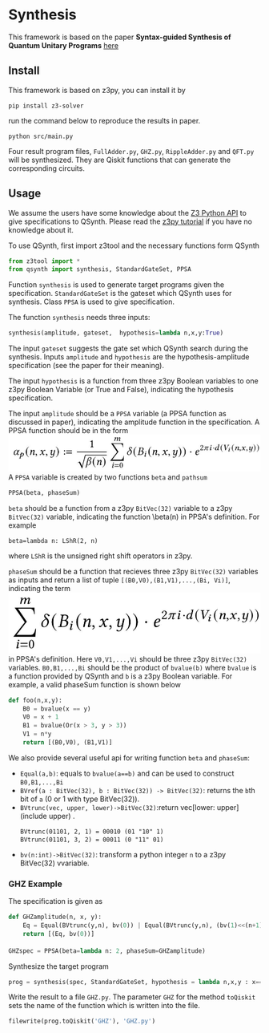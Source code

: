 # Synthesis

This framework is based on the paper **Syntax-guided Synthesis of Quantum Unitary Programs** [here](document/QSynth.pdf)

## Install
This framework is based on z3py, you can install it by
```
pip install z3-solver
```
run the command below to reproduce the results in paper.
```
python src/main.py
```
Four result program files, `FullAdder.py`, `GHZ.py`, `RippleAdder.py` and `QFT.py` will be synthesized. They are Qiskit functions that can generate the corresponding circuits. 

## Usage

We assume the users have some knowledge about the [Z3 Python API](https://ericpony.github.io/z3py-tutorial/guide-examples.htm) to give specifications to QSynth. Please read the [z3py tutorial](https://ericpony.github.io/z3py-tutorial/guide-examples.htm) if you have no knowledge about it.

To use QSynth, first import z3tool and the necessary functions form QSynth
```python
from z3tool import *
from qsynth import synthesis, StandardGateSet, PPSA
```
Function `synthesis` is used to generate target programs given the specification. `StandardGateSet` is the gateset which QSynth uses for synthesis. Class `PPSA` is used to give specification.

The function `synthesis` needs three inputs:
```python
synthesis(amplitude, gateset,  hypothesis=lambda n,x,y:True)
```
The input `gateset` suggests the gate set which QSynth search during the synthesis. Inputs `amplitude` and `hypothesis` are the hypothesis-amplitude specification (see the paper for their meaning).

The input `hypothesis` is a function from three z3py Boolean variables to one z3py Boolean Variable (or True and False), indicating the hypothesis specification.

The input `amplitude` should be a `PPSA` variable (a PPSA function as discussed in paper), indicating the amplitude function in the specification. A PPSA function should be in the form
![](document/PPSA.jpg)
A `PPSA` variable is created by two functions `beta` and `pathsum`
```python
PPSA(beta, phaseSum)
```
`beta` should be a function from a z3py `BitVec(32)` variable to a z3py `BitVec(32)` variable, indicating the function \beta(n) in PPSA's definition. For example
```
beta=lambda n: LShR(2, n)
```
where `LShR` is the unsigned right shift operators in z3py.

`phaseSum` should be a function that recieves three z3py `BitVec(32)` variables as inputs and return a list of tuple `[(B0,V0),(B1,V1),...,(Bi, Vi)]`, indicating the term
![](document/phaseSum.jpg)
in PPSA's definition. Here `V0,V1,...,Vi` should be three z3py `BitVec(32)` variables. `B0,B1,...,Bi` should be the product of `bvalue(b)` where `bvalue` is a function provided by QSynth and `b` is a z3py Boolean variable. For example, a valid phaseSum function is shown below
```python
def foo(n,x,y):
    B0 = bvalue(x == y)
    V0 = x + 1
    B1 = bvalue(Or(x > 3, y > 3))
    V1 = n*y
    return [(B0,V0), (B1,V1)]
```

We also provide several useful api for writing function `beta` and `phaseSum`:

- `Equal(a,b)`: equals to `bvalue(a==b)` and can be used to construct `B0,B1,...,Bi`
- `BVref(a : BitVec(32), b : BitVec(32)) -> BitVec(32)`: returns the `b`th bit of `a` (0 or 1 with type BitVec(32)). 
- `BVtrunc(vec, upper, lower)->BitVec(32)`:return vec[lower: upper] (include upper) .
    ```
    BVtrunc(01101, 2, 1) = 00010 (01 "10" 1)
    BVtrunc(01101, 3, 2) = 00011 (0 "11" 01)
    ```
- `bv(n:int)->BitVec(32)`: transform a python integer `n` to a z3py BitVec(32) vvariable.

### GHZ Example

The specification is given as

```python
def GHZamplitude(n, x, y):
    Eq = Equal(BVtrunc(y,n), bv(0)) | Equal(BVtrunc(y,n), (bv(1)<<(n+1)) -1)
    return [(Eq, bv(0))]

GHZspec = PPSA(beta=lambda n: 2, phaseSum=GHZamplitude)
```

Synthesize the target program

```python
prog = synthesis(spec, StandardGateSet, hypothesis = lambda n,x,y : x==bv(0))
```

Write the result to a file `GHZ.py`. The parameter `GHZ` for the method `toQiskit` sets the name of the function which is written into the file.

```python
filewrite(prog.toQiskit('GHZ'), 'GHZ.py')
```